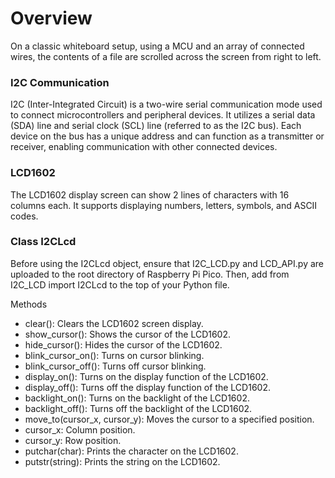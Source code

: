 # Overview

On a classic whiteboard setup, using a MCU and an array of connected wires, the contents of a file are scrolled across the screen from right to left.

### I2C Communication

I2C (Inter-Integrated Circuit) is a two-wire serial communication mode used to connect microcontrollers and peripheral devices. It utilizes a serial data (SDA) line and serial clock (SCL) line (referred to as the I2C bus). Each device on the bus has a unique address and can function as a transmitter or receiver, enabling communication with other connected devices.

### LCD1602 

The LCD1602 display screen can show 2 lines of characters with 16 columns each. It supports displaying numbers, letters, symbols, and ASCII codes.

### Class I2CLcd

Before using the I2CLcd object, ensure that I2C_LCD.py and LCD_API.py are uploaded to the root directory of Raspberry Pi Pico. Then, add from I2C_LCD import I2CLcd to the top of your Python file.

Methods
* clear(): Clears the LCD1602 screen display.
* show_cursor(): Shows the cursor of the LCD1602.
* hide_cursor(): Hides the cursor of the LCD1602.
* blink_cursor_on(): Turns on cursor blinking.
* blink_cursor_off(): Turns off cursor blinking.
* display_on(): Turns on the display function of the LCD1602.
* display_off(): Turns off the display function of the LCD1602.
* backlight_on(): Turns on the backlight of the LCD1602.
* backlight_off(): Turns off the backlight of the LCD1602.
* move_to(cursor_x, cursor_y): Moves the cursor to a specified position.
* cursor_x: Column position.
* cursor_y: Row position.
* putchar(char): Prints the character on the LCD1602.
* putstr(string): Prints the string on the LCD1602.
